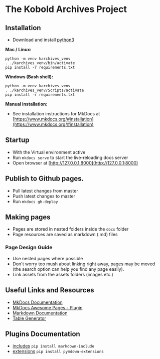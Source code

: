 # The Kobold Archives Project

## Installation

- Download and install [python3](https://www.python.org/)

**Mac / Linux:**
```
python -m venv karchives_venv
. ./karchives_venv/bin/activate
pip install -r requirements.txt
```

**Windows (Bash shell):**
```
python -m venv karchives_venv
. ./karchives_venv/Scripts/activate
pip install -r requirements.txt
```

**Manual installation:**
- See installation instructions for MkDocs at [https://www.mkdocs.org/#installation](https://www.mkdocs.org/#installation)

## Startup
* With the Virtual environment active
* Run `mkdocs serve` to start the live-reloading docs server
* Open browser at [http://127.0.0.1:8000](http://127.0.0.1:8000)

## Publish to Github pages.
- Pull latest changes from master
- Push latest changes to master
- Run `mkdocs gh-deploy`

## Making pages
* Pages are stored in nested folders inside the `docs` folder
* Page resources are saved as markdown (.md) files

### Page Design Guide
* Use nested pages where possible
* Don't worry too mush about linking right away, pages may be moved (the search option can help you find any page easily).
* Link assets from the assets folders (images etc.)

## Useful Links and Resources
* [MkDocs Documentation](https://www.mkdocs.org/)
* [MkDocs Awesome Pages - Plugin](https://github.com/lukasgeiter/mkdocs-awesome-pages-plugin)
* [Markdown Documentation](https://daringfireball.net/projects/markdown/)
* [Table Generator](https://www.tablesgenerator.com/markdown_tables)

## Plugins Documentation 
* [includes](https://pypi.org/project/markdown-include/)
`pip install markdown-include`
* [extensions](https://pypi.org/project/pymdown-extensions/)
`pip install pymdown-extensions`